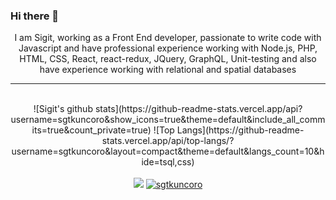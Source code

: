 ### Hi there 👋

<p align="center">
  I am Sigit, working as a Front End developer, passionate to write code with Javascript and have professional experience working with Node.js, PHP, HTML, CSS, React, react-redux, JQuery, GraphQL, Unit-testing and also have experience working with relational and spatial databases
</p>
<hr>
</br>

<div align="center">
![Sigit's github stats](https://github-readme-stats.vercel.app/api?username=sgtkuncoro&show_icons=true&theme=default&include_all_commits=true&count_private=true)
![Top Langs](https://github-readme-stats.vercel.app/api/top-langs/?username=sgtkuncoro&layout=compact&theme=default&langs_count=10&hide=tsql,css)
</div>
<br/>

<div align="center">
<a href="https://github.com/sgtkuncoro?tab=followers"><img src="https://img.shields.io/github/followers/sgtkuncoro.svg?style=social&label=Follow&maxAge=z"></a>
<a href="https://github.com/sgtkuncoro"><img src="https://komarev.com/ghpvc/?username=sgtkuncoro" alt="sgtkuncoro"/></a>
</div>


<!--
**sgtkuncoro/sgtkuncoro** is a ✨ _special_ ✨ repository because its `README.md` (this file) appears on your GitHub profile.

Here are some ideas to get you started:

- 🔭 I’m currently working on ...
- 🌱 I’m currently learning ...
- 👯 I’m looking to collaborate on ...
- 🤔 I’m looking for help with ...
- 💬 Ask me about ...
- 📫 How to reach me: ...
- 😄 Pronouns: ...
- ⚡ Fun fact: ...
-->
